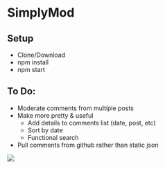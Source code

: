 # SimplyMod

## Setup
+ Clone/Download
+ npm install
+ npm start

## To Do:

+ Moderate comments from multiple posts
+ Make more pretty & useful
	+ Add details to comments list (date, post, etc)
	+ Sort by date 
	+ Functional search
+ Pull comments from github rather than static json

<img src ="/src/styles.screenshot.png">